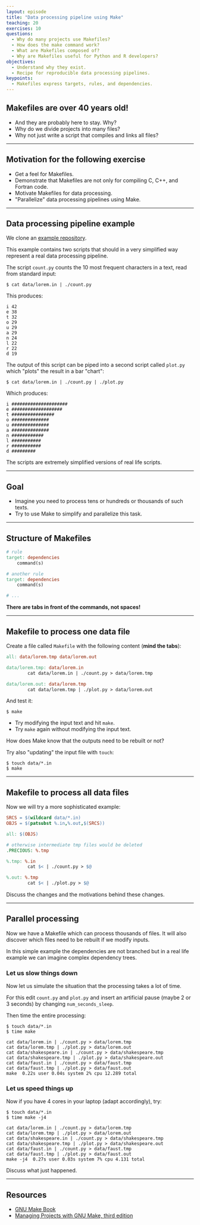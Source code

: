 ```yaml
---
layout: episode
title: "Data processing pipeline using Make"
teaching: 20
exercises: 10
questions:
  - Why do many projects use Makefiles?
  - How does the make command work?
  - What are Makefiles composed of?
  - Why are Makefiles useful for Python and R developers?
objectives:
  - Understand why they exist.
  - Recipe for reproducible data processing pipelines.
keypoints:
  - Makefiles express targets, rules, and dependencies.
---
```


## Makefiles are over 40 years old!

- And they are probably here to stay. Why?
- Why do we divide projects into many files?
- Why not just write a script that compiles and links all files?

---

## Motivation for the following exercise

- Get a feel for Makefiles.
- Demonstrate that Makefiles are not only for compiling C, C++, and Fortran code.
- Motivate Makefiles for data processing.
- "Parallelize" data processing pipelines using Make.

---

## Data processing pipeline example

We clone an [example repository](https://github.com/bast/make-pipeline).

This example contains two scripts that should in a very simplified way
represent a real data processing pipeline.

The script `count.py` counts the 10 most frequent characters in a text,
read from standard input:

```shell
$ cat data/lorem.in | ./count.py
```

This produces:

```
i 42
e 38
t 32
o 29
u 29
a 29
n 24
l 22
r 22
d 19
```

The output of this script can be piped into a second script called
`plot.py` which "plots" the result in a bar "chart":

```shell
$ cat data/lorem.in | ./count.py | ./plot.py
```

Which produces:

```
i #####################
e ###################
t ################
o ##############
u ##############
a ##############
n ############
l ###########
r ###########
d #########
```

The scripts are extremely simplified versions of real life scripts.

---

## Goal

- Imagine you need to process tens or hundreds or thousands of such texts.
- Try to use Make to simplify and parallelize this task.

---

## Structure of Makefiles

```makefile
# rule
target: dependencies
	command(s)

# another rule
target: dependencies
	command(s)

# ...
```

**There are tabs in front of the commands, not spaces!**

---

## Makefile to process one data file

Create a file called `Makefile` with the following content (**mind the tabs**):

```makefile
all: data/lorem.tmp data/lorem.out

data/lorem.tmp: data/lorem.in
        cat data/lorem.in | ./count.py > data/lorem.tmp

data/lorem.out: data/lorem.tmp
        cat data/lorem.tmp | ./plot.py > data/lorem.out
```

And test it:

```shell
$ make
```

- Try modifying the input text and hit `make`.
- Try `make` again without modifying the input text.

How does Make know that the outputs need to be rebuilt or not?

Try also "updating" the input file with `touch`:

```shell
$ touch data/*.in
$ make
```

---

## Makefile to process all data files

Now we will try a more sophisticated example:

```makefile
SRCS = $(wildcard data/*.in)
OBJS = $(patsubst %.in,%.out,$(SRCS))

all: $(OBJS)

# otherwise intermediate tmp files would be deleted
.PRECIOUS: %.tmp

%.tmp: %.in
        cat $< | ./count.py > $@

%.out: %.tmp
        cat $< | ./plot.py > $@
```

Discuss the changes and the motivations behind these changes.

---

## Parallel processing

Now we have a Makefile which can process thousands of files.
It will also discover which files need to be rebuilt if we modify inputs.

In this simple example the dependencies are not branched but in a real
life example we can imagine complex dependency trees.


### Let us slow things down

Now let us simulate the situation that the processing takes a lot of time.

For this edit `count.py` and `plot.py` and insert an artificial pause (maybe 2
or 3 seconds) by changing `num_seconds_sleep`.

Then time the entire processing:

```shell
$ touch data/*.in
$ time make

cat data/lorem.in | ./count.py > data/lorem.tmp
cat data/lorem.tmp | ./plot.py > data/lorem.out
cat data/shakespeare.in | ./count.py > data/shakespeare.tmp
cat data/shakespeare.tmp | ./plot.py > data/shakespeare.out
cat data/faust.in | ./count.py > data/faust.tmp
cat data/faust.tmp | ./plot.py > data/faust.out
make  0.22s user 0.04s system 2% cpu 12.289 total
```

### Let us speed things up

Now if you have 4 cores in your laptop (adapt accordingly), try:

```shell
$ touch data/*.in
$ time make -j4

cat data/lorem.in | ./count.py > data/lorem.tmp
cat data/lorem.tmp | ./plot.py > data/lorem.out
cat data/shakespeare.in | ./count.py > data/shakespeare.tmp
cat data/shakespeare.tmp | ./plot.py > data/shakespeare.out
cat data/faust.in | ./count.py > data/faust.tmp
cat data/faust.tmp | ./plot.py > data/faust.out
make -j4  0.27s user 0.03s system 7% cpu 4.131 total
```

Discuss what just happened.

---

## Resources

- [GNU Make Book](https://www.nostarch.com/gnumake)
- [Managing Projects with GNU Make, third edition](http://www.oreilly.com/openbook/make3/book/index.csp)
